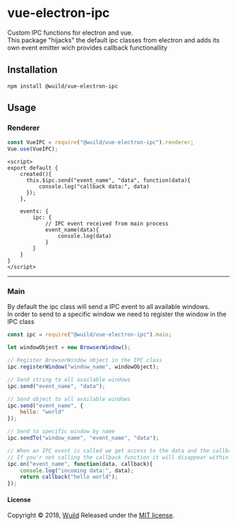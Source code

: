 # vue-electron-ipc
Custom IPC functions for electron and vue.  
This package "hijacks" the default ipc classes from electron and adds its own event emitter wich provides callback functionallity

## Installation
```
npm install @wuild/vue-electron-ipc
```

## Usage

### Renderer
```javascript
const VueIPC = require("@wuild/vue-electron-ipc").renderer;
Vue.use(VueIPC);
````
```vue
<script>
export default {
    created(){
      this.$ipc.send("event_name", "data", function(data){
          console.log("callback data:", data)
      });
    },
    
    events: {
        ipc: {
            // IPC event received from main process
            event_name(data){
                console.log(data)
            }
        }
    }
}
</script>
````
---

### Main

By default the ipc class will send a IPC event to all available windows.  
In order to send to a specific window we need to register the window in the IPC class

```javascript
const ipc = require("@wuild/vue-electron-ipc").main;

let windowObject = new BrowserWindow();

// Register BrowserWindow object in the IPC class
ipc.registerWindow("window_name", windowObject);

// Send string to all available windows
ipc.send("event_name", "data");

// Send object to all available windows
ipc.send("event_name", {
    hello: "world"
});

// Send to specific window by name
ipc.sendTo("window_name", "event_name", "data");

// When an IPC event is called we get access to the data and the callback function
// If you'r not calling the callback function it will disappear within 10 seconds
ipc.on("event_name", function(data, callback){
    console.log("incoming data:", data);
    return callback("hello world");
});

````

#### License
Copyright © 2018, [Wuild](https://github.com/Wuild) Released under the [MIT license](https://opensource.org/licenses/MIT).